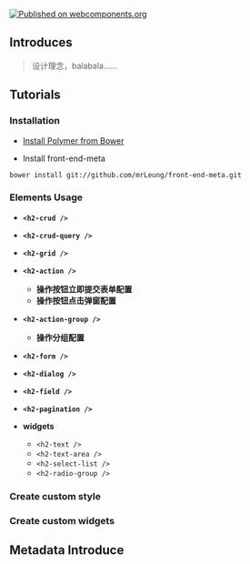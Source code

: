[![Published on webcomponents.org](https://img.shields.io/badge/webcomponents.org-published-blue.svg)](https://www.webcomponents.org/element/mrLeung/front-end-meta)

## Introduces
> 设计理念，balabala......
## Tutorials
### Installation
- [Install Polymer from Bower][1]

- Install front-end-meta
```
bower install git://github.com/mrLeung/front-end-meta.git
```

### Elements Usage
- **`<h2-crud />`**

- **`<h2-crud-query />`**
- **`<h2-grid />`**
- **`<h2-action />`**
    - **操作按钮立即提交表单配置**
    - **操作按钮点击弹窗配置**
- **`<h2-action-group />`**    
    - **操作分组配置**
- **`<h2-form />`**
- **`<h2-dialog />`**
- **`<h2-field />`**
- **`<h2-pagination />`**
- **widgets**
    - `<h2-text />`
    - `<h2-text-area />`
    - `<h2-select-list />`
    - `<h2-radio-group />`
### Create custom style

### Create custom widgets

## Metadata Introduce

[1]: https://www.polymer-project.org/2.0/start/install-2-0#use-bower
